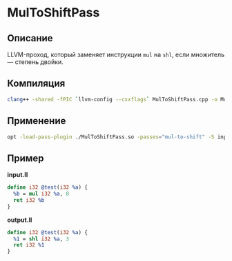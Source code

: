 # MulToShiftPass

## Описание
LLVM-проход, который заменяет инструкции `mul` на `shl`, если множитель — степень двойки.

## Компиляция
```bash
clang++ -shared -fPIC `llvm-config --cxxflags` MulToShiftPass.cpp -o MulToShiftPass.so `llvm-config --ldflags`
```

## Применение
```bash
opt -load-pass-plugin ./MulToShiftPass.so -passes="mul-to-shift" -S input.ll -o output.ll
```

## Пример
**input.ll**
```llvm
define i32 @test(i32 %a) {
  %b = mul i32 %a, 8
  ret i32 %b
}
```

**output.ll**
```llvm
define i32 @test(i32 %a) {
  %1 = shl i32 %a, 3
  ret i32 %1
}
```

